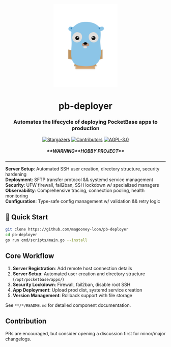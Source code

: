 <div align="center">
  <img src="frontend/static/favicon.svg" alt="Logo" width="200">
  <h1 align="center">pb-deployer</h1>
  <h3 align="center">Automates the lifecycle of deploying PocketBase apps to production</h3>
</div>

<div align="center">
    <a href="https://github.com/magooney-loon/pb-deployer/stargazers"><img src="https://img.shields.io/github/stars/magooney-loon/pb-deployer?style=for-the-badge&color=blue" alt="Stargazers"></a>
    <a href="https://github.com/magooney-loon/pb-deployer/graphs/contributors"><img src="https://img.shields.io/github/contributors/magooney-loon/pb-deployer?style=for-the-badge&color=blue" alt="Contributors"></a>
    <a href="https://github.com/magooney-loon/pb-deployer/blob/main/LICENSE"><img src="https://img.shields.io/github/license/magooney-loon/pb-deployer?style=for-the-badge&color=blue" alt="AGPL-3.0"></a>
    <br>
    <h5 align="center">**WARNING**HOBBY PROJECT**</h5>
  <hr>
</div>

**Server Setup**: Automated SSH user creation, directory structure, security hardening
<br>
**Deployment**: SFTP transfer protocol && systemd service management
<br>
**Security**: UFW firewall, fail2ban, SSH lockdown w/ specialized managers
<br>
**Observability**: Comprehensive tracing, connection pooling, health monitoring
<br>
**Configuration**: Type-safe config management w/ validation && retry logic

## 🚀 Quick Start

```bash
git clone https://github.com/magooney-loon/pb-deployer
cd pb-deployer
go run cmd/scripts/main.go --install
```

## Core Workflow

1. **Server Registration**: Add remote host connection details
2. **Server Setup**: Automated user creation and directory structure (`/opt/pocketbase/apps/`)
3. **Security Lockdown**: Firewall, fail2ban, disable root SSH
4. **App Deployment**: Upload prod dist, systemd service creation
5. **Version Management**: Rollback support with file storage

See `**/*/README.md` for detailed component documentation.

## Contribution
PRs are encouraged, but consider opening a discussion first for minor/major changelogs.
